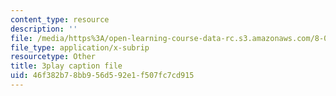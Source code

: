 ```yaml
---
content_type: resource
description: ''
file: /media/https%3A/open-learning-course-data-rc.s3.amazonaws.com/8-04-quantum-physics-i-spring-2016/46f382b78bb956d592e1f507fc7cd915_Ot9OjT34gkA.vtt
file_type: application/x-subrip
resourcetype: Other
title: 3play caption file
uid: 46f382b7-8bb9-56d5-92e1-f507fc7cd915
---
```

